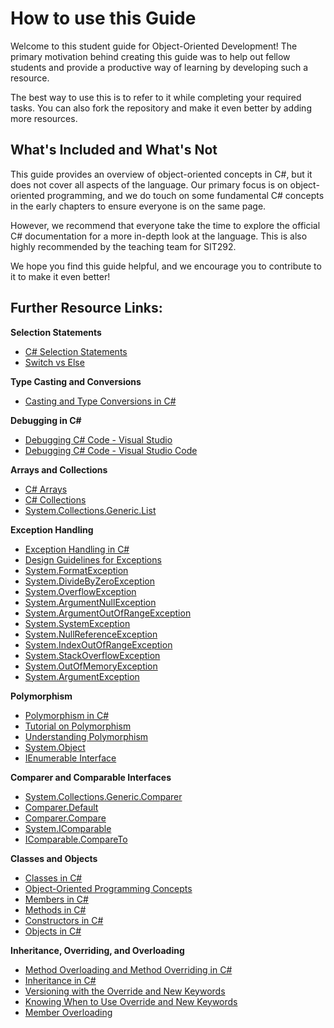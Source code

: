 # How to use this Guide

Welcome to this student guide for Object-Oriented Development! The primary motivation behind creating this guide was to help out fellow students and provide a productive way of learning by developing such a resource.

The best way to use this is to refer to it while completing your required tasks. You can also fork the repository and make it even better by adding more resources.

## What's Included and What's Not

This guide provides an overview of object-oriented concepts in C#, but it does not cover all aspects of the language. Our primary focus is on object-oriented programming, and we do touch on some fundamental C# concepts in the early chapters to ensure everyone is on the same page.

However, we recommend that everyone take the time to explore the official C# documentation for a more in-depth look at the language. This is also highly recommended by the teaching team for SIT292.

We hope you find this guide helpful, and we encourage you to contribute to it to make it even better!

## Further Resource Links:


**Selection Statements**
- [C# Selection Statements](https://learn.microsoft.com/en-us/dotnet/csharp/language-reference/statements/selection-statements)
- [Switch vs Else](https://www.geeksforgeeks.org/switch-vs-else/)

**Type Casting and Conversions**
- [Casting and Type Conversions in C#](https://docs.microsoft.com/en-us/dotnet/csharp/programming-guide/types/casting-and-type-conversions)

**Debugging in C#**
- [Debugging C# Code - Visual Studio](https://docs.microsoft.com/en-us/visualstudio/get-started/csharp/tutorial-debugger?view=vs-2019)
- [Debugging C# Code - Visual Studio Code](https://docs.microsoft.com/en-us/dotnet/core/tutorials/with-visual-studio-code)

**Arrays and Collections**
- [C# Arrays](https://docs.microsoft.com/en-us/dotnet/csharp/programming-guide/arrays/)
- [C# Collections](https://docs.microsoft.com/en-us/dotnet/csharp/programming-guide/concepts/collections)
- [System.Collections.Generic.List<T>](https://docs.microsoft.com/en-us/dotnet/api/system.collections.generic.list-1)

**Exception Handling**
- [Exception Handling in C#](https://docs.microsoft.com/en-us/dotnet/csharp/programming-guide/exceptions)
- [Design Guidelines for Exceptions](https://docs.microsoft.com/en-us/dotnet/standard/design-guidelines/exceptions)
- [System.FormatException](https://docs.microsoft.com/en-us/dotnet/api/system.formatexception)
- [System.DivideByZeroException](https://docs.microsoft.com/en-us/dotnet/api/system.dividebyzeroexception)
- [System.OverflowException](https://docs.microsoft.com/en-us/dotnet/api/system.overflowexception)
- [System.ArgumentNullException](https://docs.microsoft.com/en-us/dotnet/api/system.argumentnullexception)
- [System.ArgumentOutOfRangeException](https://docs.microsoft.com/en-us/dotnet/api/system.argumentoutofrangeexception)
- [System.SystemException](https://docs.microsoft.com/en-us/dotnet/api/system.systemexception)
- [System.NullReferenceException](https://docs.microsoft.com/en-us/dotnet/api/system.nullreferenceexception)
- [System.IndexOutOfRangeException](https://docs.microsoft.com/en-us/dotnet/api/system.indexoutofrangeexception)
- [System.StackOverflowException](https://docs.microsoft.com/en-us/dotnet/api/system.stackoverflowexception)
- [System.OutOfMemoryException](https://docs.microsoft.com/en-us/dotnet/api/system.outofmemoryexception)
- [System.ArgumentException](https://learn.microsoft.com/en-us/dotnet/api/system.argumentexception?view=net-7.0)

**Polymorphism**
- [Polymorphism in C#](https://docs.microsoft.com/en-us/dotnet/csharp/programming-guide/classes-and-structs/polymorphism)
- [Tutorial on Polymorphism](https://www.tutorialspoint.com/csharp/csharp_polymorphism.htm)
- [Understanding Polymorphism](https://www.c-sharpcorner.com/UploadFile/ff2f08/understanding-polymorphism-in-C-Sharp/)
- [System.Object](https://docs.microsoft.com/en-us/dotnet/api/system.object)
- [IEnumerable Interface](https://www.c-sharpcorner.com/UploadFile/0c1bb2/ienumerable-interface-in-C-Sharp/)

**Comparer and Comparable Interfaces**
- [System.Collections.Generic.Comparer<T>](https://docs.microsoft.com/en-us/dotnet/api/system.collections.generic.comparer-1)
- [Comparer<T>.Default](https://docs.microsoft.com/en-us/dotnet/api/system.collections.generic.comparer-1.default)
- [Comparer<T>.Compare](https://docs.microsoft.com/en-us/dotnet/api/system.collections.generic.comparer-1.compare)
- [System.IComparable](https://msdn.microsoft.com/en-us/library/system.icomparable(v=vs.110).aspx)
- [IComparable<T>.CompareTo](https://docs.microsoft.com/en-us/dotnet/api/system.icomparable-1.compareto)

**Classes and Objects**
- [Classes in C#](https://docs.microsoft.com/en-us/dotnet/csharp/programming-guide/classes-and-structs/classes)
- [Object-Oriented Programming Concepts](https://docs.microsoft.com/en-us/dotnet/csharp/programming-guide/concepts/object-oriented-programming)
- [Members in C#](https://docs.microsoft.com/en-us/dotnet/csharp/programming-guide/classes-and-structs/members)
- [Methods in C#](https://docs.microsoft.com/en-us/dotnet/csharp/programming-guide/classes-and-structs/methods)
- [Constructors in C#](https://docs.microsoft.com/en-us/dotnet/csharp/programming-guide/classes-and-structs/constructors)
- [Objects in C#](https://docs.microsoft.com/en-us/dotnet/csharp/programming-guide/classes-and-structs/objects)

**Inheritance, Overriding, and Overloading**
- [Method Overloading and Method Overriding in C#](https://www.c-sharpcorner.com/UploadFile/8a67c0/method-overloading-and-method-overriding-in-C-Sharp/)
- [Inheritance in C#](https://docs.microsoft.com/en-us/dotnet/csharp/programming-guide/classes-and-structs/inheritance)
- [Versioning with the Override and New Keywords](https://docs.microsoft.com/en-us/dotnet/csharp/programming-guide/classes-and-structs/versioning-with-theoverride-and-new-keywords)
- [Knowing When to Use Override and New Keywords](https://docs.microsoft.com/en-us/dotnet/csharp/programming-guide/classes-and-structs/knowing-when-touse-override-and-new-keywords)
- [Member Overloading](https://docs.microsoft.com/en-us/dotnet/standard/design-guidelines/member-overloading)
